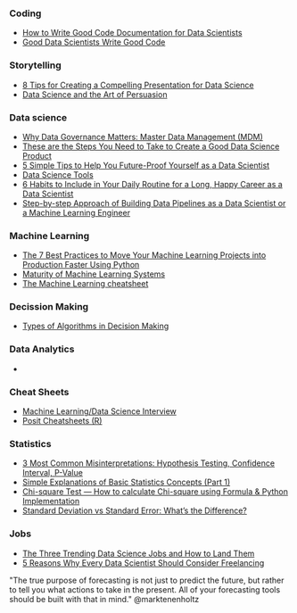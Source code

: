 ### Coding
- [How to Write Good Code Documentation for Data Scientists](https://towardsdatascience.com/how-to-write-good-code-documentation-for-data-scientists-c9940aebb4f0)
- [Good Data Scientists Write Good Code](https://towardsdatascience.com/good-data-scientists-write-good-code-28352a826d1f)

### Storytelling
- [8 Tips for Creating a Compelling Presentation for Data Science](https://towardsdatascience.com/8-tips-for-creating-a-compelling-presentation-for-data-science-dd48c09683b0)
- [Data Science and the Art of Persuasion](https://hbr.org/2019/01/data-science-and-the-art-of-persuasion?utm_medium=social&utm_campaign=hbr&utm_source=twitter&tpcc=orgsocial_edit)

### Data science
- [Why Data Governance Matters: Master Data Management (MDM)](https://towardsdatascience.com/why-data-governance-matters-master-data-management-mdm-5d9af0f64573)
- [These are the Steps You Need to Take to Create a Good Data Science Product](https://towardsdatascience.com/these-are-the-steps-you-need-to-take-to-create-a-good-data-science-product-697b22d335c5)
- [5 Simple Tips to Help You Future-Proof Yourself as a Data Scientist](https://towardsdatascience.com/5-simple-tips-to-help-you-future-proof-yourself-as-a-data-scientist-8b34479e5aad)
- [Data Science Tools](https://www.mit.edu/~amidi/teaching/data-science-tools/)
- [6 Habits to Include in Your Daily Routine for a Long, Happy Career as a Data Scientist](https://towardsdatascience.com/6-habits-to-include-in-your-daily-routine-for-a-long-happy-career-as-a-data-scientist-de733eae6250)
- [Step-by-step Approach of Building Data Pipelines as a Data Scientist or a Machine Learning Engineer](https://towardsdatascience.com/step-by-step-approach-of-building-data-pipelines-as-a-data-scientist-or-a-machine-learning-engineer-4b3e8da3bcd1)

### Machine Learning
- [The 7 Best Practices to Move Your Machine Learning Projects into Production Faster Using Python](https://towardsdatascience.com/the-7-best-practices-to-move-your-machine-learning-projects-into-production-faster-using-python-72bff93216af)
- [Maturity of Machine Learning Systems](https://towardsdatascience.com/maturity-of-machine-learning-systems-358bab34bf69)
- [The Machine Learning cheatsheet](https://github.com/remicnrd/ml_cheatsheet)

### Decission Making
- [Types of Algorithms in Decision Making](https://twitter.com/SanwouoBrell/status/1588217434607001602/photo/1)

### Data Analytics
- 

### Cheat Sheets
- [Machine Learning/Data Science Interview](https://drive.google.com/file/d/1nbNWs_DyfG0YGMs3DjIaXrD7ytSnsSJ7/view?_hsenc=p2ANqtz-__AJFM3JfYyM2d8eVGHe6P2SttQ0ktDpiHs3q_PNS788VbINkFeJhSGet2jPmtnyECvyjZ&hss_channel=tw-1318985240)
- [Posit Cheatsheets (R)](https://posit.co/resources/cheatsheets/?_page=1/)


### Statistics
- [3 Most Common Misinterpretations: Hypothesis Testing, Confidence Interval, P-Value](https://towardsdatascience.com/the-most-common-misinterpretations-hypothesis-testing-confidence-interval-p-value-4548a10a5b72)
- [Simple Explanations of Basic Statistics Concepts (Part 1)](https://towardsdatascience.com/simple-explanations-of-basic-statistics-concepts-part-1-bba66a1761d7)
- [Chi-square Test — How to calculate Chi-square using Formula & Python Implementation](https://towardsdatascience.com/chi-square-test-how-to-calculate-chi-square-using-formula-python-implementation-6da203f96569)
- [Standard Deviation vs Standard Error: What’s the Difference?](https://towardsdatascience.com/standard-deviation-vs-standard-error-whats-the-difference-ae969f48adef)

### Jobs
- [The Three Trending Data Science Jobs and How to Land Them](https://opendatascience.com/the-three-trending-data-science-jobs-and-how-to-land-them/)
- [5 Reasons Why Every Data Scientist Should Consider Freelancing](https://towardsdatascience.com/5-reasons-why-every-data-scientist-should-consider-freelancing-42ad24fad3e)


"The true purpose of forecasting is not just to predict the future, but rather to tell you what actions to take in the present.
All of your forecasting tools should be built with that in mind."  @marktenenholtz

